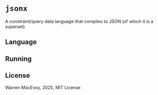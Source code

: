 
# `jsonx`

A constraint/query data language that compiles to JSON (of which
it is a superset).

## Language

## Running

## License

Warren MacEvoy, 2025, MIT License
